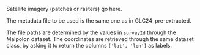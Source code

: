 Satellite imagery (patches or rasters) go here.

The metadata file to be used is the same one as in GLC24_pre-extracted.

The file paths are determined by the values in `surveyId` through the Malpolon dataset.
The coordinates are retrieved through the same dataset class, by asking it to return the columns `['lat', 'lon']` as labels.
